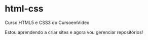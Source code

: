 # html-css
 Curso HTML5 e CSS3 do CursoemVideo

 Estou aprendendo a criar sites e agora vou gerenciar repositórios!
 